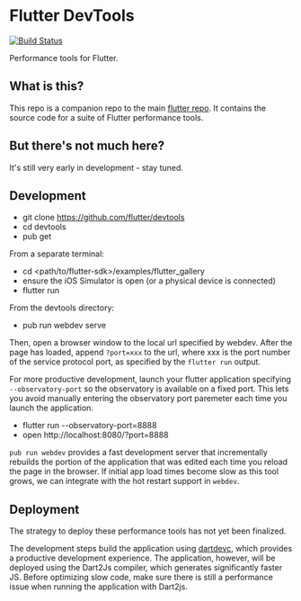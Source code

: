 # Flutter DevTools
[![Build Status](https://travis-ci.org/flutter/devtools.svg?branch=master)](https://travis-ci.org/flutter/devtools)

Performance tools for Flutter.

## What is this?

This repo is a companion repo to the main [flutter
repo](https://github.com/flutter/flutter). It contains the source code for
a suite of Flutter performance tools.

## But there's not much here?

It's still very early in development - stay tuned.

## Development

- git clone https://github.com/flutter/devtools
- cd devtools
- pub get

From a separate terminal:
- cd <path/to/flutter-sdk>/examples/flutter_gallery
- ensure the iOS Simulator is open (or a physical device is connected)
- flutter run

From the devtools directory:
- pub run webdev serve

Then, open a browser window to the local url specified by webdev. After the page has loaded, append
`?port=xxx` to the url, where xxx is the port number of the service protocol port, as specified by 
the `flutter run` output.

For more productive development, launch your flutter application specifying
`--observatory-port` so the observatory is available on a fixed port. This
lets you avoid manually entering the observatory port paremeter each time
you launch the application.

- flutter run --observatory-port=8888
- open http://localhost:8080/?port=8888

`pub run webdev` provides a fast development server that incrementally
rebuilds the portion of the application that was edited each time you reload
the page in the browser. If initial app load times become slow as this tool
grows, we can integrate with the hot restart support in `webdev`.

## Deployment

The strategy to deploy these performance tools has not yet been finalized.

The development steps build the application using
[dartdevc](https://webdev.dartlang.org/tools/dartdevc), which provides a
productive development experience. The application, however, will be deployed
using the Dart2Js compiler, which generates significantly faster JS. Before
optimizing slow code, make sure there is still a performance issue when running
the application with Dart2js.
